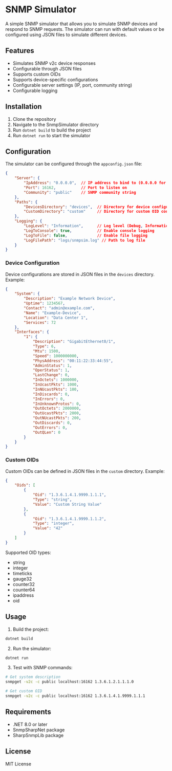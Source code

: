 # SNMP Simulator

A simple SNMP simulator that allows you to simulate SNMP devices and respond to SNMP requests. The simulator can run with default values or be configured using JSON files to simulate different devices.

## Features

- Simulates SNMP v2c device responses
- Configurable through JSON files
- Supports custom OIDs
- Supports device-specific configurations
- Configurable server settings (IP, port, community string)
- Configurable logging

## Installation

1. Clone the repository
2. Navigate to the SnmpSimulator directory
3. Run `dotnet build` to build the project
4. Run `dotnet run` to start the simulator

## Configuration

The simulator can be configured through the `appconfig.json` file:

```json
{
    "Server": {
        "IpAddress": "0.0.0.0",  // IP address to bind to (0.0.0.0 for all interfaces)
        "Port": 16162,           // Port to listen on
        "Community": "public"    // SNMP community string
    },
    "Paths": {
        "DevicesDirectory": "devices",  // Directory for device configurations
        "CustomDirectory": "custom"     // Directory for custom OID configurations
    },
    "Logging": {
        "LogLevel": "Information",      // Log level (Debug, Information, Warning, Error)
        "LogToConsole": true,           // Enable console logging
        "LogToFile": false,             // Enable file logging
        "LogFilePath": "logs/snmpsim.log" // Path to log file
    }
}
```

### Device Configuration

Device configurations are stored in JSON files in the `devices` directory. Example:

```json
{
    "System": {
        "Description": "Example Network Device",
        "Uptime": 1234567,
        "Contact": "admin@example.com",
        "Name": "Example-Device",
        "Location": "Data Center 1",
        "Services": 72
    },
    "Interfaces": {
        "1": {
            "Description": "GigabitEthernet0/1",
            "Type": 6,
            "Mtu": 1500,
            "Speed": 1000000000,
            "PhysAddress": "00:11:22:33:44:55",
            "AdminStatus": 1,
            "OperStatus": 1,
            "LastChange": 0,
            "InOctets": 1000000,
            "InUcastPkts": 1000,
            "InNUcastPkts": 100,
            "InDiscards": 0,
            "InErrors": 0,
            "InUnknownProtos": 0,
            "OutOctets": 2000000,
            "OutUcastPkts": 2000,
            "OutNUcastPkts": 200,
            "OutDiscards": 0,
            "OutErrors": 0,
            "OutQLen": 0
        }
    }
}
```

### Custom OIDs

Custom OIDs can be defined in JSON files in the `custom` directory. Example:

```json
{
    "Oids": [
        {
            "Oid": "1.3.6.1.4.1.9999.1.1.1",
            "Type": "string",
            "Value": "Custom String Value"
        },
        {
            "Oid": "1.3.6.1.4.1.9999.1.1.2",
            "Type": "integer",
            "Value": "42"
        }
    ]
}
```

Supported OID types:
- string
- integer
- timeticks
- gauge32
- counter32
- counter64
- ipaddress
- oid

## Usage

1. Build the project:
```bash
dotnet build
```

2. Run the simulator:
```bash
dotnet run
```

3. Test with SNMP commands:
```bash
# Get system description
snmpget -v2c -c public localhost:16162 1.3.6.1.2.1.1.1.0

# Get custom OID
snmpget -v2c -c public localhost:16162 1.3.6.1.4.1.9999.1.1.1
```

## Requirements

- .NET 8.0 or later
- SnmpSharpNet package
- SharpSnmpLib package

## License

MIT License 